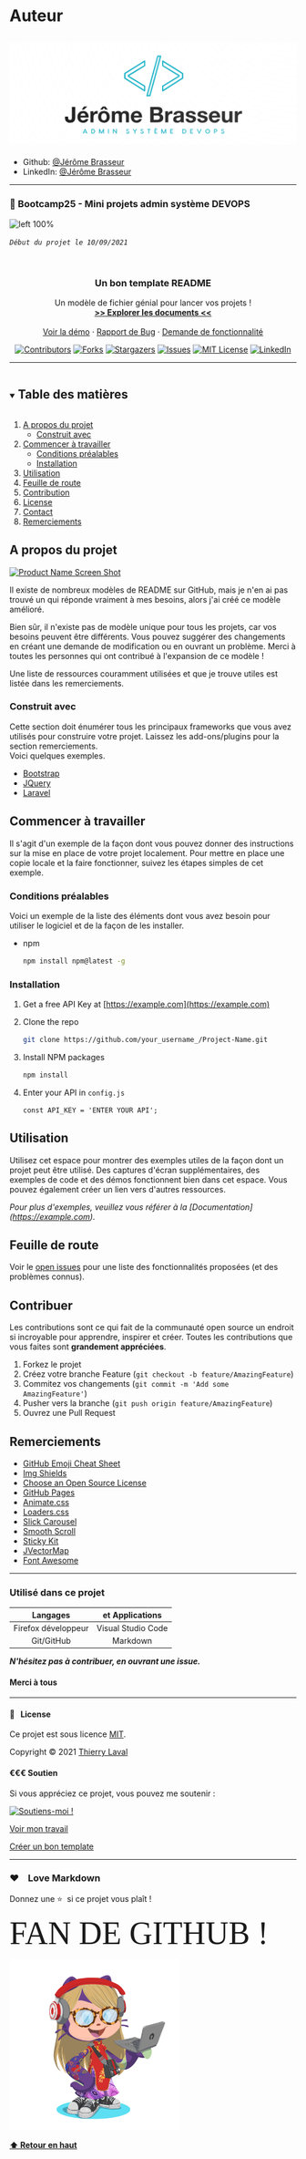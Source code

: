 <!--
*** Merci d'avoir consulté le modèle Best-README. Si vous avez une suggestion
*** qui pourrait l'améliorer, merci de forker le repo et de créer une pull request
*** ou simplement ouvrir un problème avec le tag "enhancement".
*** Merci encore ! :D
-->

<!-- Readme principal du projet -->
<!--
*** J'utilise des liens markdown "style référence" pour plus de lisibilité.
*** Les liens de référence sont mis entre crochets [ ] au lieu de parenthèses ( ).
*** Voir le bas de ce document pour la déclaration des variables de référence.
*** pour contributeurs-url, forks-url, etc. Voici une syntaxe optionnelle et concise que vous pouvez utiliser.
*** https://www.markdownguide.org/basic-syntax/#reference-style-links
-->

# Auteur

## ![left 100%](images/logo_portfolio_2.png)

* Github: [@Jérôme Brasseur](https://github.com/jeromebrasseur)
* LinkedIn: [@Jérôme Brasseur](https://www.linkedin.com/in/jeromebrasseur92000)

***

### 📎 Bootcamp25 - Mini projets admin système DEVOPS 

![left 100%](images/bandeau-readme.png?raw=true)

_`Début du projet le 10/09/2021`_

<!-- LOGO DU PROJET -->
<br />
<p align="center">

<!-- DESCRIPTION DU PROJET -->
  <h3 align="center">Un bon template README</h3>
  <p align="center">
Un modèle de fichier génial pour lancer vos projets !
    <br />
    <a href="https://github.com/thierry-laval/P22-template-pour-un-readme"><strong>>> Explorer les documents <<</strong></a>
    <br />
    <br />
    <a href="https://github.com/thierry-laval/P22-template-pour-un-readme/blob/main/BLANK_README.md">Voir la démo</a>
    ·
    <a href="https://github.com/thierry-laval/P22-template-pour-un-readme/pulls">Rapport de Bug</a>
    ·
    <a href="https://github.com/thierry-laval/P22-template-pour-un-readme/issues">Demande de fonctionnalité</a>
  </p>
</p>

<div align="center">

[![Contributors][contributors-shield]][contributors-url]
[![Forks][forks-shield]][forks-url]
[![Stargazers][stars-shield]][stars-url]
[![Issues][issues-shield]][issues-url]
[![MIT License][license-shield]][license-url]
[![LinkedIn][linkedin-shield]][linkedin-url]

</div>

***

<!-- TABLE DES MATIÈRES -->
<details open="open">
  <summary><h2 style="display: inline-block">Table des matières</h2></summary>
  <ol>
    <li>
      <a href="#a-propos-du-projet">A propos du projet</a>
      <ul>
        <li><a href="#construit-avec">Construit avec</a></li>
      </ul>
    </li>
    <li>
      <a href="#commencer-à-travailler">Commencer à travailler</a>
      <ul>
        <li><a href="#conditions-préalables">Conditions préalables</a></li>
        <li><a href="#installation">Installation</a></li>
      </ul>
    </li>
    <li><a href="#utilisation">Utilisation</a></li>
    <li><a href="#feuille-de-route">Feuille de route</a></li>
    <li><a href="#contribution">Contribution</a></li>
    <li><a href="#license">License</a></li>
    <li><a href="#contact">Contact</a></li>
    <li><a href="#remerciements">Remerciements</a></li>
  </ol>
</details>

<!-- A PROPOS DU PROJET -->
## A propos du projet

[![Product Name Screen Shot][product-screenshot]](https://example.com)

Il existe de nombreux modèles de README sur GitHub, mais je n'en ai pas trouvé un qui réponde vraiment à mes besoins, alors j'ai créé ce modèle amélioré.

Bien sûr, il n'existe pas de modèle unique pour tous les projets, car vos besoins peuvent être différents. Vous pouvez suggérer des changements en créant une demande de modification ou en ouvrant un problème. Merci à toutes les personnes qui ont contribué à l'expansion de ce modèle !

Une liste de ressources couramment utilisées et que je trouve utiles est listée dans les remerciements.

### Construit avec

Cette section doit énumérer tous les principaux frameworks que vous avez utilisés pour construire votre projet. Laissez les add-ons/plugins pour la section remerciements.  
Voici quelques exemples.

* [Bootstrap](https://getbootstrap.com)
* [JQuery](https://jquery.com)
* [Laravel](https://laravel.com)

<!-- COMMENCER A TRAVAILLER -->
## Commencer à travailler

Il s'agit d'un exemple de la façon dont vous pouvez donner des instructions sur la mise en place de votre projet localement. Pour mettre en place une copie locale et la faire fonctionner, suivez les étapes simples de cet exemple.

### Conditions préalables

Voici un exemple de la liste des éléments dont vous avez besoin pour utiliser le logiciel et de la façon de les installer.

* npm

  ```sh
  npm install npm@latest -g
  ```

### Installation

1. Get a free API Key at [https://example.com](https://example.com)
2. Clone the repo

   ```sh
   git clone https://github.com/your_username_/Project-Name.git
   ```

3. Install NPM packages

   ```sh
   npm install
   ```

4. Enter your API in `config.js`

   ```JS
   const API_KEY = 'ENTER YOUR API';
   ```

<!-- EXEMPLES D'UTILISATION -->
## Utilisation

Utilisez cet espace pour montrer des exemples utiles de la façon dont un projet peut être utilisé. Des captures d'écran supplémentaires, des exemples de code et des démos fonctionnent bien dans cet espace. Vous pouvez également créer un lien vers d'autres ressources.

_Pour plus d'exemples, veuillez vous référer à la [Documentation] (https://example.com)._

<!-- FEUILLE DE ROUTE -->
## Feuille de route

Voir le [open issues](https://github.com/thierry-laval/P22-template-pour-un-readme/issues) pour une liste des fonctionnalités proposées (et des problèmes connus).

<!-- CONTRIBUTION -->
## Contribuer

Les contributions sont ce qui fait de la communauté open source un endroit si incroyable pour apprendre, inspirer et créer. Toutes les contributions que vous faites sont **grandement appréciées**.

1. Forkez le projet
2. Créez votre branche Feature (`git checkout -b feature/AmazingFeature`)
3. Commitez vos changements (`git commit -m 'Add some AmazingFeature'`)
4. Pusher vers la branche (`git push origin feature/AmazingFeature`)
5. Ouvrez une Pull Request

<!--Remerciements -->
## Remerciements

* [GitHub Emoji Cheat Sheet](https://www.webpagefx.com/tools/emoji-cheat-sheet)
* [Img Shields](https://shields.io)
* [Choose an Open Source License](https://choosealicense.com)
* [GitHub Pages](https://pages.github.com)
* [Animate.css](https://animate.style)
* [Loaders.css](https://connoratherton.com/loaders)
* [Slick Carousel](https://kenwheeler.github.io/slick)
* [Smooth Scroll](https://github.com/cferdinandi/smooth-scroll)
* [Sticky Kit](http://leafo.net/sticky-kit)
* [JVectorMap](http://jvectormap.com)
* [Font Awesome](https://fontawesome.com)

<!-- MARKDOWN LIENS & IMAGES -->
<!-- https://www.markdownguide.org/basic-syntax/#reference-style-links -->
[contributors-shield]: https://img.shields.io/github/contributors/thierry-laval/P22-template-pour-un-readme.svg?label=Contributeurs&style=for-the-badge&color=blue
[contributors-url]: https://github.com/thierry-laval/P22-template-pour-un-readme/graphs/contributors
[forks-shield]: https://img.shields.io/github/forks/thierry-laval/P22-template-pour-un-readme?style=for-the-badge
[forks-url]: https://github.com/thierry-laval/P22-template-pour-un-readme/network/members
[stars-shield]: https://img.shields.io/github/stars/thierry-laval/P22-template-pour-un-readme?style=for-the-badge
[stars-url]: https://github.com/thierry-laval/P22-template-pour-un-readme/stargazers
[issues-shield]: https://img.shields.io/github/issues/thierry-laval/P22-template-pour-un-readme?color=yellow&style=for-the-badge
[issues-url]: https://github.com/thierry-laval/P22-template-pour-un-readme/issues
[license-shield]: https://img.shields.io/badge/LICENCE-MIT-green?color=green&style=for-the-badge
[license-url]: https://github.com/thierry-laval/P22-template-pour-un-readme/blob/main/LICENSE
[linkedin-shield]: https://img.shields.io/badge/-LinkedIn-black.svg?style=for-the-badge&logo=linkedin&colorB=blue
[linkedin-url]: https://www.linkedin.com/in/thierry-laval
[product-screenshot]: images/screenshot.png

***

### Utilisé dans ce projet

| Langages           | et Applications    |
| :-------------:     |:--------------:    |
| Firefox développeur | Visual Studio Code |
| Git/GitHub          | Markdown           |

***N'hésitez pas à contribuer, en ouvrant une issue.***

#### Merci à tous

***

#### 📝 &nbsp; License

Ce projet est sous licence [MIT](LICENCE).

Copyright © 2021 [Thierry Laval](https://thierrylaval.dev)

#### €€€ Soutien

Si vous appréciez ce projet, vous pouvez me soutenir :

<a href="https://paypal.me/thierrylaval01?country.x=FR&locale.x=fr_FR" target="_blank"><img src="https://www.paypalobjects.com/digitalassets/c/website/logo/full-text/pp_fc_hl.svg" alt="Soutiens-moi !" height="35" width="150"></a>

[Voir mon travail](https://github.com/thierry-laval)

[Créer un bon template](https://github.com/thierry-laval/P22-template-pour-un-readme)

***

### &hearts;&nbsp;&nbsp;&nbsp;&nbsp;Love Markdown

Donnez une ⭐️ &nbsp;si ce projet vous plaît !

<span style="font-family:Papyrus; font-size:4em;">FAN DE GITHUB !</span>

<!-- [This is an image](https://myoctocat.com/assets/images/base-octocat.svg) -->

<a href="url"><img src="https://github.com/thierry-laval/P00-mes-archives/blob/master/images/octocat-oley.png" height="300"></a>

**[⬆ Retour en haut](#auteur)** <br>

